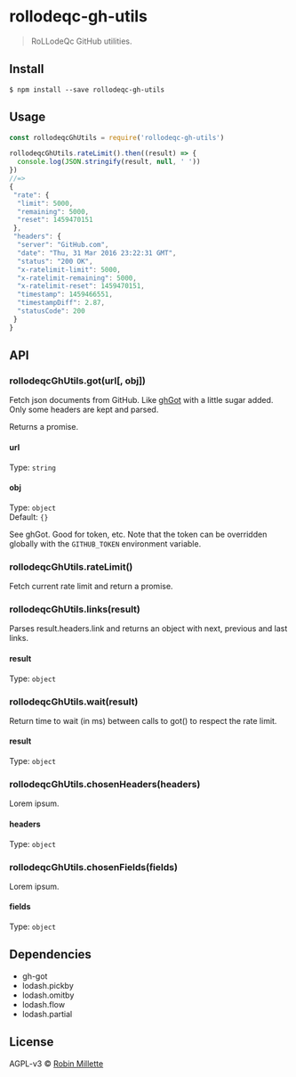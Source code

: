 # rollodeqc-gh-utils
> RoLLodeQc GitHub utilities.

## Install
```
$ npm install --save rollodeqc-gh-utils
```

## Usage
```js
const rollodeqcGhUtils = require('rollodeqc-gh-utils')

rollodeqcGhUtils.rateLimit().then((result) => {
  console.log(JSON.stringify(result, null, ' '))
})
//=>
{
 "rate": {
  "limit": 5000,
  "remaining": 5000,
  "reset": 1459470151
 },
 "headers": {
  "server": "GitHub.com",
  "date": "Thu, 31 Mar 2016 23:22:31 GMT",
  "status": "200 OK",
  "x-ratelimit-limit": 5000,
  "x-ratelimit-remaining": 5000,
  "x-ratelimit-reset": 1459470151,
  "timestamp": 1459466551,
  "timestampDiff": 2.87,
  "statusCode": 200
 }
}
```

## API
### rollodeqcGhUtils.got(url[, obj])
Fetch json documents from GitHub.
Like [ghGot](https://github.com/sindresorhus/gh-got)
with a little sugar added. Only some headers are kept and parsed.

Returns a promise.

#### url
Type: `string`

#### obj
Type: `object`<br>
Default: `{}`

See ghGot. Good for token, etc.
Note that the token can be overridden globally with the `GITHUB_TOKEN` environment variable.

### rollodeqcGhUtils.rateLimit()
Fetch current rate limit and return a promise.

### rollodeqcGhUtils.links(result)
Parses result.headers.link and returns an object with next, previous and last links.

#### result
Type: `object`

### rollodeqcGhUtils.wait(result)
Return time to wait (in ms) between calls to got() to respect the rate limit.

#### result
Type: `object`

### rollodeqcGhUtils.chosenHeaders(headers)
Lorem ipsum.

#### headers
Type: `object`

### rollodeqcGhUtils.chosenFields(fields)
Lorem ipsum.

#### fields
Type: `object`

## Dependencies
* gh-got
* lodash.pickby
* lodash.omitby
* lodash.flow
* lodash.partial

## License
AGPL-v3 © [Robin Millette](http://robin.millette.info)
